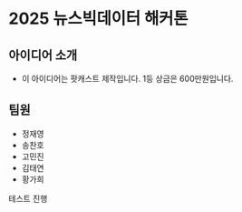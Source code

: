 # 2025 뉴스빅데이터 해커톤

## 아이디어 소개
- 이 아이디어는 팟캐스트 제작입니다. 1등 상금은 600만원입니다.

## 팀원
- 정재영
- 송찬호
- 고민진
- 김태연
- 황가희


테스트 진행